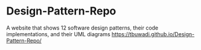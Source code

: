 # Design-Pattern-Repo
A website that shows 12 software design patterns, their code implementations, and their UML diagrams
https://tbuwadi.github.io/Design-Pattern-Repo/
